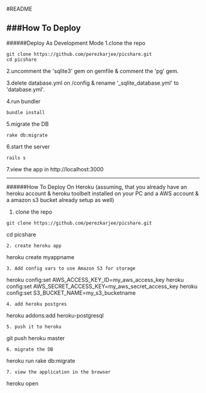 #README

###How To Deploy
-----------------
######Deploy As Development Mode
1.clone the repo
```
git clone https://github.com/perezkarjee/picshare.git
cd picshare
```
2.uncomment the 'sqlite3' gem on gemfile & comment the 'pg' gem.

3.delete database.yml on /config & rename '_sqlite_database.yml' to 'database.yml'.

4.run bundler
```
bundle install
```
5.migrate the DB
```
rake db:migrate
```
6.start the server
```
rails s
```
7.view the app in http://localhost:3000

----------------

######How To Deploy On Heroku
(assuming, that you already have an heroku account & heroku toolbelt installed on your PC and
a AWS account & a amazon s3 bucket already setup as well)

1. clone the repo
```
git clone https://github.com/perezkarjee/picshare.git
```
cd picshare
```
2. create heroku app
```
heroku create myappname
```
3. Add config vars to use Amazon S3 for storage
```
heroku config:set AWS_ACCESS_KEY_ID=my_aws_access_key
heroku config:set AWS_SECRET_ACCESS_KEY=my_aws_secret_access_key
heroku config:set S3_BUCKET_NAME=my_s3_bucketname
```
4. add heroku postgres
```
heroku addons:add heroku-postgresql
```
5. push it to heroku
```
git push heroku master
```
6. migrate the DB
```
heroku run rake db:migrate
```
7. view the application in the browser
```
heroku open
```
